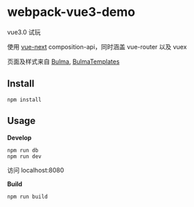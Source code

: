 # webpack-vue3-demo

vue3.0 试玩

使用 [vue-next](https://github.com/vuejs/vue-next) composition-api，同时涵盖 vue-router 以及 vuex

页面及样式来自 [Bulma](https://github.com/jgthms/bulma), [BulmaTemplates](https://github.com/BulmaTemplates/bulma-templates)

## Install

``` shell
npm install
```

## Usage

**Develop**

``` shell
npm run db
npm run dev
```

访问 localhost:8080

**Build**

``` shell
npm run build
```
